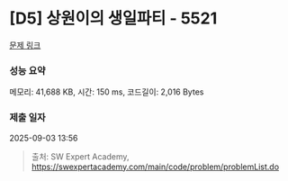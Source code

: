 # [D5] 상원이의 생일파티 - 5521 

[문제 링크](https://swexpertacademy.com/main/code/problem/problemDetail.do?contestProbId=AWWO3kT6F2oDFAV4) 

### 성능 요약

메모리: 41,688 KB, 시간: 150 ms, 코드길이: 2,016 Bytes

### 제출 일자

2025-09-03 13:56



> 출처: SW Expert Academy, https://swexpertacademy.com/main/code/problem/problemList.do